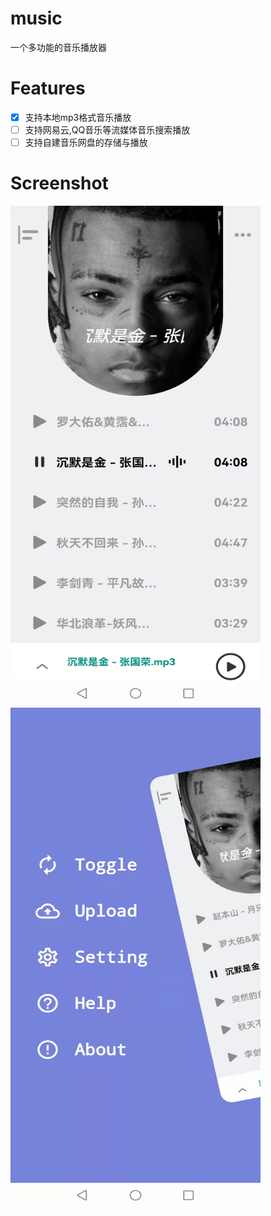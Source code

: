 # music
一个多功能的音乐播放器
# Features

- [x] 支持本地mp3格式音乐播放
- [ ] 支持网易云,QQ音乐等流媒体音乐搜索播放
- [ ] 支持自建音乐网盘的存储与播放

# Screenshot

<img src="https://github.com/Chi-Kai/flutter_music/blob/main/images/sreenshot1.jpeg" width="400" height="800">
<img src="https://github.com/Chi-Kai/flutter_music/blob/main/images/sreenshot2.jpeg" width="400" height="800">
